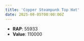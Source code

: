 ```yaml
---
title: 'Copper Steampunk Top Hat'
date: 2025-08-05T00:00:00Z
---
```

- **RAP**: 55933
- **Value**: 110000
